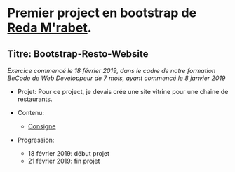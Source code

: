 
Premier project en bootstrap de [Reda M'rabet](https://github.com/redamrabet).
=================================

Titre: Bootstrap-Resto-Website
----------------------------------

*Exercice commencé le 18 février 2019, dans le cadre de notre formation BeCode de Web Developpeur de 7 mois, ayant commencé le 8 janvier 2019*


* Projet:
Pour ce project, je devais crée une site vitrine pour une chaine de restaurants.



* Contenu: 
	* [Consigne](https://github.com/becodeorg/BXL-Johnson-3.9/tree/master/Projets/Restaurant_Bootstrap)



* Progression: 
	* 18 février 2019: début projet
	* 21 février 2019: fin projet

